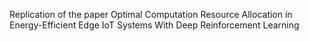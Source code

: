 Replication of the paper Optimal Computation Resource Allocation in Energy-Efficient Edge IoT Systems With Deep Reinforcement Learning
